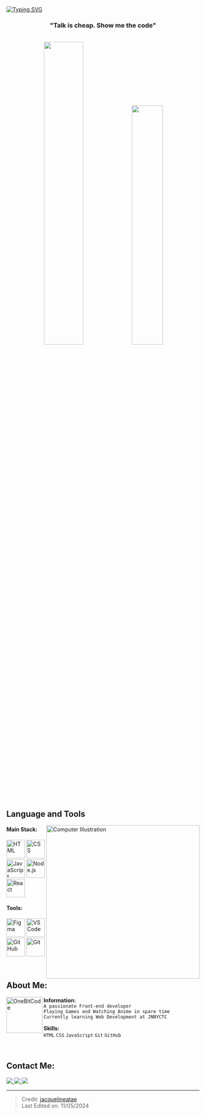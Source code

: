 [![Typing SVG](https://readme-typing-svg.herokuapp.com?color=FF3670&size=35&center=true&vCenter=true&width=1000&lines=Welcome+to+my+GitHub+profile!;My+name+is+Md+Junayed+Hossain+Mollick;I'm+Software+Engineering+Student)](https://git.io/typing-svg)

<h3 align="center">"Talk is cheap. Show me the code"</h3>

<br>

<div align="center" style="margin-bottom:200px;">
  <img width="45%" src="https://github-readme-stats.vercel.app/api?username=Md-Junaye-Mollick&theme=radical&show_icons=true" />
  <img width="40%" src="https://github-readme-stats.vercel.app/api/top-langs/?username=Md-Junaye-Mollick&layout=compact&theme=radical" />
</div>

<br>

## Language and Tools

<img src="https://raw.githubusercontent.com/MicaelliMedeiros/micaellimedeiros/master/image/computer-illustration.png" min-width="400px" max-width="400px" width="400px" align="right" alt="Computer Illustration">

#### Main Stack:

[<img height="48px" width="48px" src="https://skillicons.dev/icons?i=html" alt="HTML" />](https://developer.mozilla.org/en-US/docs/Web/HTML)
[<img height="48px" width="48px" src="https://skillicons.dev/icons?i=css" alt="CSS" />](https://developer.mozilla.org/en-US/docs/Web/CSS)
[<img height="48px" width="48px" src="https://skillicons.dev/icons?i=js" alt="JavaScript" />](https://developer.mozilla.org/en-US/docs/Web/JavaScript)
[<img height="48px" width="48px" src="https://skillicons.dev/icons?i=nodejs" alt="Node.js" />](https://nodejs.org/)
[<img height="48px" width="48px" src="https://skillicons.dev/icons?i=react" alt="React" />](https://react.dev/)

#### Tools:

[<img height="48px" width="48px" src="https://skillicons.dev/icons?i=figma" alt="Figma" />](https://www.figma.com/)
[<img height="48px" width="48px" src="https://skillicons.dev/icons?i=vscode" alt="VS Code" />](https://code.visualstudio.com/)
[<img height="48px" width="48px" src="https://skillicons.dev/icons?i=github" alt="GitHub" />](https://github.com/)
[<img height="48px" width="48px" src="https://skillicons.dev/icons?i=git" alt="Git" />](https://git-scm.com/)

<br>

## About Me:

[<img align="left" height="94px" width="94px" src="https://yt3.googleusercontent.com/rObOEbK1sg50-EG5bF6XWqtUMS5FHsFMA5bOl50UwrXnezjLqovTdtPK6Ql9V-4jGkasyOXs1g=s900-c-k-c0x00ffffff-no-rj" alt="OneBitCode" />](https://www.onebitcode.com/)

**Information:**  
`A passionate Front-end developer`  
`Playing Games and Watching Anime in spare time`  
`Currently learning Web Development at JNNYCTC`  

**Skills:**  
`HTML` `CSS` `JavaScript` `Git` `GitHub`

<br clear="left">

## Contact Me:

<div align="left">
  <a href="https://www.instagram.com/y_m_k.02/" target="_blank">
    <img src="https://img.shields.io/badge/-Instagram-%23E4405F?style=for-the-badge&logo=instagram&logoColor=white" />
  </a>
  <a href="mailto:mdjunayedhossainmollick@gmail.com">
    <img src="https://img.shields.io/badge/Gmail-D14836?style=for-the-badge&logo=gmail&logoColor=white" />
  </a>
  <a href="https://www.linkedin.com/in/md-junayed-mollick/" target="_blank">
    <img src="https://img.shields.io/badge/-LinkedIn-%230077B5?style=for-the-badge&logo=linkedin&logoColor=white" />
  </a>   
</div>

---

> Credit: [jacquelineatae](https://github.com/jacquelineatae)  
> Last Edited on: 11/05/2024
